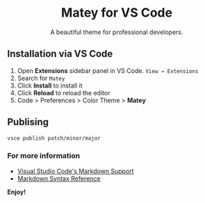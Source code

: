 <h1 align="center">
    Matey for VS Code
</h1>
<p align="center">
  A beautiful theme for professional developers.
</p>

## Installation via VS Code

1. Open **Extensions** sidebar panel in VS Code. `View → Extensions`
2. Search for `Matey`
3. Click **Install** to install it
4. Click **Reload** to reload the editor
5. Code > Preferences > Color Theme > **Matey**

## Publising

```bash
vsce publish patch/minor/major
```

### For more information
* [Visual Studio Code's Markdown Support](https://code.visualstudio.com/docs/languages/markdown)
* [Markdown Syntax Reference](https://help.github.com/articles/markdown-basics/)

**Enjoy!**
